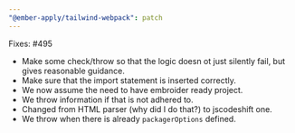 ```yaml
---
"@ember-apply/tailwind-webpack": patch
---
```


Fixes: #495

- Make some check/throw so that the logic doesn ot just silently fail, but gives reasonable guidance.
- Make sure that the import statement is inserted correctly.
- We now assume the need to have embroider ready project.
- We throw information if that is not adhered to.
- Changed from HTML parser (why did I do that?) to jscodeshift one.
- We throw when there is already `packagerOptions` defined.
